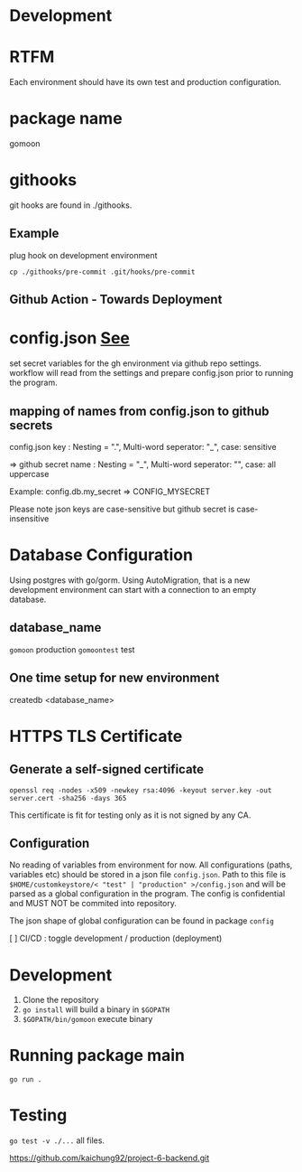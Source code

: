 # Development

# RTFM

Each environment should have its own test and production configuration.

# package name

gomoon

# githooks

git hooks are found in ./githooks.

## Example

plug hook on development environment

`cp ./githooks/pre-commit .git/hooks/pre-commit`

## Github Action - Towards Deployment

# config.json [See](#configuration)

set secret variables for the gh environment via github repo settings. workflow will read from the settings and prepare config.json prior to running the program.

## mapping of names from config.json to github secrets

config.json key : Nesting = ".", Multi-word seperator: "\_", case: sensitive

=> github secret name : Nesting = "\_", Multi-word seperator: "", case: all uppercase

Example: config.db.my_secret => CONFIG_MYSECRET

Please note json keys are case-sensitive but github secret is case-insensitive

# Database Configuration

Using postgres with go/gorm. Using AutoMigration, that is a new development environment can start with a connection to an empty database.

## database_name

`gomoon` production
`gomoontest` test

## One time setup for new environment

createdb <database_name>

# HTTPS TLS Certificate

## Generate a self-signed certificate

`openssl req -nodes -x509 -newkey rsa:4096 -keyout server.key -out server.cert -sha256 -days 365`

This certificate is fit for testing only as it is not signed by any CA.

## Configuration

No reading of variables from environment for now. All configurations (paths, variables etc) should be stored in a json file `config.json`. Path to this file is `$HOME/customkeystore/< "test" | "production" >/config.json` and will be parsed as a global configuration in the program. The config is confidential and MUST NOT be commited into repository.

The json shape of global configuration can be found in package `config`

[ ] CI/CD : toggle development / production (deployment)

# Development

1. Clone the repository
2. `go install` will build a binary in `$GOPATH`
3. `$GOPATH/bin/gomoon` execute binary

# Running package main

`go run .`

# Testing

`go test -v ./...` all files.

https://github.com/kaichung92/project-6-backend.git
